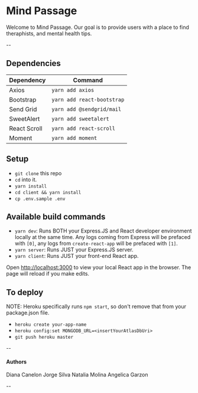 # Mind Passage

Welcome to Mind Passage. Our goal is to provide users with a place to find theraphists, and mental health tips. 

--

## Dependencies

| Dependency | Command |
| ----------- | ----------- |
| Axios | `yarn add axios` |
| Bootstrap | `yarn add react-bootstrap` |
| Send Grid | `yarn add @sendgrid/mail` |
| SweetAlert | `yarn add sweetalert` |
| React Scroll | `yarn add react-scroll` |
| Moment | `yarn add moment` |


## Setup

- `git clone` this repo
- `cd` into it.
- `yarn install`
- `cd client && yarn install`
- `cp .env.sample .env`


## Available build commands

- `yarn dev`: Runs BOTH your Express.JS and React developer environment locally at the same time. Any logs coming from Express will be prefaced with `[0]`, any logs from `create-react-app` will be prefaced with `[1]`.
- `yarn server`: Runs JUST your Express.JS server.
- `yarn client`: Runs JUST your front-end React app.

Open [http://localhost:3000](http://localhost:3000) to view your local React app in the browser. The page will reload if you make edits.

## To deploy

NOTE: Heroku specifically runs `npm start`, so don't remove that from your package.json file.

- `heroku create your-app-name`
- `heroku config:set MONGODB_URL=<insertYourAtlasDbUri>`
- `git push heroku master`

--

#### Authors
Diana Canelon
Jorge Silva
Natalia Molina
Angelica Garzon

--


